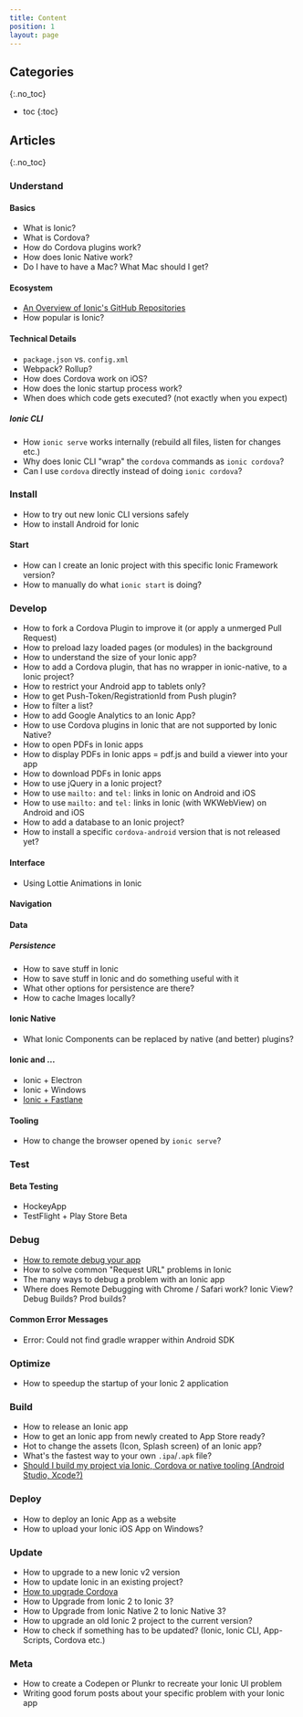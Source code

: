 ```yaml
---
title: Content
position: 1
layout: page
---
```


## Categories
{:.no_toc}

* toc
{:toc}

## Articles
{:.no_toc}

### Understand

#### Basics

* What is Ionic?
* What is Cordova?
* How do Cordova plugins work?
* How does Ionic Native work?
* Do I have to have a Mac? What Mac should I get?

#### Ecosystem

* [An Overview of Ionic's GitHub Repositories](_articles/understand/ionic-github-repositories.md)
* How popular is Ionic?

#### Technical Details

* `package.json` vs. `config.xml`
* Webpack? Rollup?
* How does Cordova work on iOS?
* How does the Ionic startup process work?
* When does which code gets executed? (not exactly when you expect)

##### Ionic CLI

* How `ionic serve` works internally (rebuild all files, listen for changes etc.)
* Why does Ionic CLI "wrap" the `cordova` commands as `ionic cordova`?
* Can I use `cordova` directly instead of doing `ionic cordova`?

### Install

* How to try out new Ionic CLI versions safely
* How to install Android for Ionic

#### Start

* How can I create an Ionic project with this specific Ionic Framework version?
* How to manually do what `ionic start` is doing?

### Develop

* How to fork a Cordova Plugin to improve it (or apply a unmerged Pull Request)
* How to preload lazy loaded pages (or modules) in the background
* How to understand the size of your Ionic app?
* How to add a Cordova plugin, that has no wrapper in ionic-native, to a Ionic project?
* How to restrict your Android app to tablets only?
* How to get Push-Token/RegistrationId from Push plugin?
* How to filter a list?
* How to add Google Analytics to an Ionic App?
* How to use Cordova plugins in Ionic that are not supported by Ionic Native?
* How to open PDFs in Ionic apps
* How to display PDFs in Ionic apps = pdf.js and build a viewer into your app
* How to download PDFs in Ionic apps
* How to use jQuery in a Ionic project?
* How to use `mailto:` and `tel:` links in Ionic on Android and iOS
* How to use `mailto:` and `tel:` links in Ionic (with WKWebView) on Android and iOS
* How to add a database to an Ionic project?
* How to install a specific `cordova-android` version that is not released yet?

#### Interface

* Using Lottie Animations in Ionic

#### Navigation

#### Data

##### Persistence

* How to save stuff in Ionic
* How to save stuff in Ionic and do something useful with it
* What other options for persistence are there?
* How to cache Images locally?

#### Ionic Native

* What Ionic Components can be replaced by native (and better) plugins?

#### Ionic and ...

* Ionic + Electron
* Ionic + Windows
* [Ionic + Fastlane](_articles/fastlane.md)

#### Tooling

* How to change the browser opened by `ionic serve`?

### Test

#### Beta Testing

* HockeyApp
* TestFlight + Play Store Beta

### Debug

* [How to remote debug your app](_articles/debug/remote-debug-your-app.md)
* How to solve common "Request URL" problems in Ionic
* The many ways to debug a problem with an Ionic app
* Where does Remote Debugging with Chrome / Safari work? Ionic View? Debug Builds? Prod builds?

#### Common Error Messages

* Error: Could not find gradle wrapper within Android SDK

### Optimize

* How to speedup the startup of your Ionic 2 application

### Build

* How to release an Ionic app
* How to get an Ionic app from newly created to App Store ready?
* Hot to change the assets (Icon, Splash screen) of an Ionic app?
* What's the fastest way to your own `.ipa`/`.apk` file?
* [Should I build my project via Ionic, Cordova or native tooling (Android Studio, Xcode?)](_articles/build/build-via-ionic-or-cordova-or-native-tooling.md)

### Deploy

* How to deploy an Ionic App as a website
* How to upload your Ionic iOS App on Windows?

### Update

* How to upgrade to a new Ionic v2 version
* How to update Ionic in an existing project?
* [How to upgrade Cordova](_articles/cordova/update.md)
* How to Upgrade from Ionic 2 to Ionic 3?
* How to Upgrade from Ionic Native 2 to Ionic Native 3?
* How to upgrade an old Ionic 2 project to the current version?
* How to check if something has to be updated? (Ionic, Ionic CLI, App-Scripts, Cordova etc.)

### Meta

* How to create a Codepen or Plunkr to recreate your Ionic UI problem
* Writing good forum posts about your specific problem with your Ionic app
